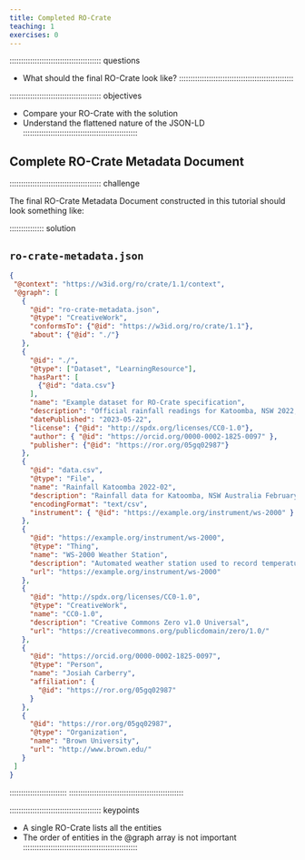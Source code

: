 ```yaml
---
title: Completed RO-Crate
teaching: 1
exercises: 0
---
```


:::::::::::::::::::::::::::::::::::::::: questions
- What should the final RO-Crate look like?
::::::::::::::::::::::::::::::::::::::::::::::::::

:::::::::::::::::::::::::::::::::::::::: objectives
- Compare your RO-Crate with the solution
- Understand the flattened nature of the JSON-LD
::::::::::::::::::::::::::::::::::::::::::::::::::

## Complete RO-Crate Metadata Document

:::::::::::::::::::::::::::::::::::::::: challenge


The final RO-Crate Metadata Document constructed in this tutorial should look something like:

:::::::::::::::  solution
## `ro-crate-metadata.json`

```json
{
 "@context": "https://w3id.org/ro/crate/1.1/context",
 "@graph": [
   {
     "@id": "ro-crate-metadata.json",
     "@type": "CreativeWork",
     "conformsTo": {"@id": "https://w3id.org/ro/crate/1.1"},
     "about": {"@id": "./"}
   },
   {
     "@id": "./",
     "@type": ["Dataset", "LearningResource"],
     "hasPart": [
       {"@id": "data.csv"}
     ],
     "name": "Example dataset for RO-Crate specification",
     "description": "Official rainfall readings for Katoomba, NSW 2022, Australia",
     "datePublished": "2023-05-22",
     "license": {"@id": "http://spdx.org/licenses/CC0-1.0"},
     "author": { "@id": "https://orcid.org/0000-0002-1825-0097" },
     "publisher": {"@id": "https://ror.org/05gq02987"}
   },
   {
     "@id": "data.csv",
     "@type": "File",
     "name": "Rainfall Katoomba 2022-02",
     "description": "Rainfall data for Katoomba, NSW Australia February 2022",
     "encodingFormat": "text/csv",
     "instrument": { "@id": "https://example.org/instrument/ws-2000" }
   },
   {
     "@id": "https://example.org/instrument/ws-2000",
     "@type": "Thing",
     "name": "WS-2000 Weather Station",
     "description": "Automated weather station used to record temperature and rainfall data in Katoomba, Australia.",
     "url": "https://example.org/instrument/ws-2000"
   },    
   {
     "@id": "http://spdx.org/licenses/CC0-1.0",
     "@type": "CreativeWork",
     "name": "CC0-1.0",
     "description": "Creative Commons Zero v1.0 Universal",
     "url": "https://creativecommons.org/publicdomain/zero/1.0/"
   },    
   {
     "@id": "https://orcid.org/0000-0002-1825-0097",
     "@type": "Person", 
     "name": "Josiah Carberry",
     "affiliation": {
       "@id": "https://ror.org/05gq02987"
     }
   },
   {
     "@id": "https://ror.org/05gq02987",
     "@type": "Organization",
     "name": "Brown University",
     "url": "http://www.brown.edu/"
   }
 ]
}
```
:::::::::::::::::::::::::
::::::::::::::::::::::::::::::::::::::::::::::::::

:::::::::::::::::::::::::::::::::::::::: keypoints
- A single RO-Crate lists all the entities
- The order of entities in the @graph array is not important
::::::::::::::::::::::::::::::::::::::::::::::::::